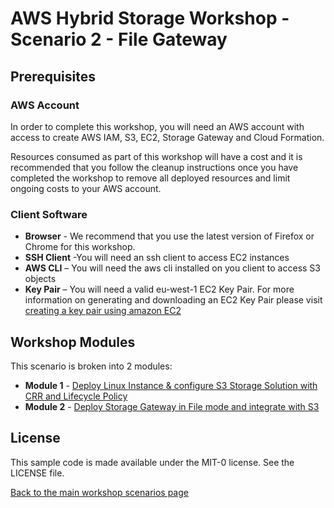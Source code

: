 # AWS Hybrid Storage Workshop - Scenario 2 - File Gateway

## Prerequisites

### AWS Account

In order to complete this workshop, you will need an AWS account with access to create AWS IAM, S3, EC2, Storage Gateway and Cloud Formation.

Resources consumed as part of this workshop will have a cost and it is recommended that you follow the cleanup instructions once you have completed the workshop to remove all deployed resources and limit ongoing costs to your AWS account.

### Client Software

* **Browser** - We recommend that you use the latest version of Firefox or Chrome for this workshop.
* **SSH Client** -You will need an ssh client to access EC2 instances
* **AWS CLI** – You will need the aws cli installed on you client to access S3 objects
* **Key Pair** – You will need a valid eu-west-1 EC2 Key Pair. For more information on generating and downloading an EC2 Key Pair please visit [creating a key pair using amazon EC2](http://docs.aws.amazon.com/AWSEC2/latest/UserGuide/ec2-key-pairs.html#having-ec2-create-your-key-pair)

## Workshop Modules ###

This scenario is broken into 2 modules:

* **Module 1** - [Deploy Linux Instance & configure S3 Storage Solution with CRR and Lifecycle Policy](module-1/README.md)
* **Module 2** - [Deploy Storage Gateway in File mode and integrate with S3](module-2/README.md)

## License

This sample code is made available under the MIT-0 license. See the LICENSE file.

[Back to the main workshop scenarios page](../README.md)
